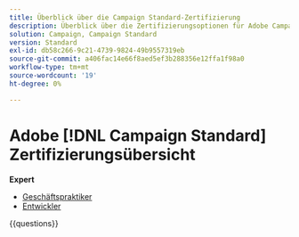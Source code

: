 ```yaml
---
title: Überblick über die Campaign Standard-Zertifizierung
description: Überblick über die Zertifizierungsoptionen für Adobe Campaign Standard
solution: Campaign, Campaign Standard
version: Standard
exl-id: db58c266-9c21-4739-9824-49b9557319eb
source-git-commit: a406fac14e66f8aed5ef3b288356e12ffa1f98a0
workflow-type: tm+mt
source-wordcount: '19'
ht-degree: 0%

---
```


# Adobe [!DNL Campaign Standard] Zertifizierungsübersicht

**Expert**

* [Geschäftspraktiker](/help/certifications/acs/acs-e-business.md) <!--AD0-E307-->
* [Entwickler](/help/certifications/acs/acs-e-developer.md) <!--AD0-E306-->

{{questions}}

